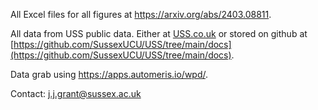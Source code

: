 All Excel files for all figures at https://arxiv.org/abs/2403.08811. 

All data from USS public data. Either at [USS.co.uk](https://www.uss.co.uk) or stored on github at [https://github.com/SussexUCU/USS/tree/main/docs](https://github.com/SussexUCU/USS/tree/main/docs). 

Data grab using https://apps.automeris.io/wpd/. 

Contact: j.j.grant@sussex.ac.uk
